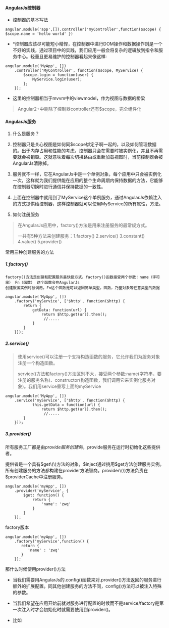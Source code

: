 #### AngularJs控制器

* 控制器的基本写法

```
angular.module('app',[]).controller('myController',function($scope) { $scope.name = 'hello world' })
```

* \*控制器应该尽可能短小精悍，在控制器中进行DOM操作和数据操作则是一个不好的实践，通过项目中的实践，我们应用一般会将复杂的逻辑放到指令和服务中心。轻量且更易维护的控制器看起来像这样:

```
angular.module('MyApp', [])
    .controller('MyController', function($scope, MyService) {
        $scope.login = function(user) {
            MyService.login(user);
        };
    });
```

* 这里的控制器相当于mvvm中的viewmodel，作为视图与数据的桥梁

> Angular2+中剔除了控制器controller还有$scope，完全组件化

#### AngularJs服务

1. 什么是服务？

2. 控制器只是关心视图是如何同$scope绑定子啊一起的，以及如何管理数据的。出于内存占用和性能的考虑，控制器只会在需要时被实例化，并且不再需要就会被销毁。这就意味着每次切换路由或重新加载视图时，当前控制器会被AngularJs清除掉。

3. 服务就不一样，它在AngularJs中是一个单例对象，每个应用中只会被实例化一次，这样就为我们提供能在应用的整个生命周期内保持数据的方法，它能够在控制器切换时进行通信并保持数据的一致性。

4. 上面在控制器中就用到了MyService这个单例服务，通过AngularJs依赖注入的方式提供给控制器，这样控制器就可以使用MyService的所有属性，方法。

5. 如何注册服务

> 在AngularJs应用中，factory\(\)方法是用来注册服务的最常规方式。
>
> 一共有5种方法来创建服务：1.factory\(\) 2.service\(\) 3.constant\(\) 4.value\(\) 5.provider\(\)

常用三种创建服务的方法

##### 1.factory\(\)

```
factory()方法是创建和配置服务最快捷方式。factory()函数接受两个参数：name（字符串） Fn（函数） 这个函数会在AngularJs
创建服务实例时被调用。Fn这个函数是可以返回简单类型，函数，乃至对象等任意类型的数据
```

```
angular.module('MyApp', [])
    .factory('myService', ['$http', function($http) {
        return {
            getData: function(url) {
                return $http.get(url).then();
                 //.....
            }
        }
    }]);
```

##### 2.service\(\)

> 使用service\(\)可以注册一个支持构造函数的服务，它允许我们为服务对象注册一个构造函数。
>
> service\(\)方法和factory\(\)方法区别不大，接受两个参数:name\(字符串，要注册的服务名称\)、constructor\(构造函数，我们调用它来实例化服务对象\)。我们用service重写上面的myService

```
angular.module('MyApp', [])
    .service('myService', ['$http', function($http) {
            this.getData = function(url) {
                return $http.get(url).then();
                 //.....
        }
    }]);
```

##### 3.provider\(\)

所有服务工厂都是由$provide服务创建的，$provide服务在运行时初始化这些提供者。

提供者是一个具有$get\(\)方法的对象，$inject通过挑用$get方法创建服务实例。所有创建服务的方法都构建在provider方法智商。provider\(\)方法负责在$providerCache中注册服务。

```
angular.module('myApp', [])
    .provider('myService', {
        $get: function() {
            return {
                'name': 'zwq'
            }
        }
    });
```

factory版本

```
angular.module('myApp', [])
    .factory('myService',function() {
       return {
          'name' : 'zwq'
       }
    });
```

那什么时候使用provider\(\)方法

* 当我们需要用AngularJs的.config\(\)函数来对.provider\(\)方法返回的服务进行额外的扩展配置。同其他创建服务的方法不同，config\(\)方法可以被注入特殊的参数。

* 当我们希望在应用开始前就对服务进行配置的时候而不是service/factory是第一次注入时才会初始化时就需要使用到provider\(\)。
* 比如



